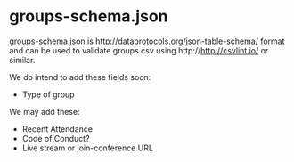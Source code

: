 # groups-schema.json

groups-schema.json is http://dataprotocols.org/json-table-schema/ format and can be used to validate groups.csv using http://http://csvlint.io/ or similar.

We do intend to add these fields soon:

- Type of group

We may add these:

- Recent Attendance
- Code of Conduct?
- Live stream or join-conference URL
